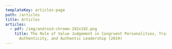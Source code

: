 ```yaml
---
templateKey: articles-page
path: /articles
title: Articles
articles:
  - pdf: /img/android-chrome-192x192.png
    title: The Role of Value Judgement in Congruent Personalities, Trait
      Authenticity, and Authentic Leadership (2019)
---
```

